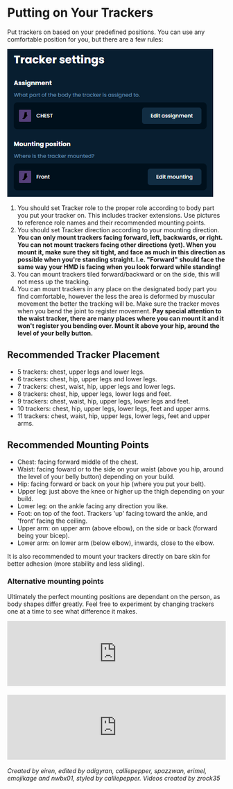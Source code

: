 # Putting on Your Trackers

Put trackers on based on your predefined positions. You can use any comfortable position for you, but there are a few rules:

![Tracker Settings](../assets/img/Tracker_Settings.png)

1. You should set Tracker role to the proper role according to body part you put your tracker on. This includes tracker extensions. Use pictures to reference role names and their recommended mounting points.
1. You should set Tracker direction according to your mounting direction. **You can only mount trackers facing forward, left, backwards, or right. You can not mount trackers facing other directions (yet). When you mount it, make sure they sit tight, and face as much in this direction as possible when you're standing straight. I.e. "Forward" should face the same way your HMD is facing when you look forward while standing!**
1. You can mount trackers tiled forward/backward or on the side, this will not mess up the tracking.
1. You can mount trackers in any place on the designated body part you find comfortable, however the less the area is deformed by muscular movement the better the tracking will be. Make sure the tracker moves when you bend the joint to register movement. **Pay special attention to the waist tracker, there are many places where you can mount it and it won't register you bending over. Mount it above your hip, around the level of your belly button.**

## Recommended Tracker Placement

- 5 trackers: chest, upper legs and lower legs.
- 6 trackers: chest, hip, upper legs and lower legs.
- 7 trackers: chest, waist, hip, upper legs and lower legs.
- 8 trackers: chest, hip, upper legs, lower legs and feet.
- 9 trackers: chest, waist, hip, upper legs, lower legs and feet.
- 10 trackers: chest, hip, upper legs, lower legs, feet and upper arms.
- 11 trackers: chest, waist, hip, upper legs, lower legs, feet and upper arms.

## Recommended Mounting Points

- Chest: facing forward middle of the chest.
- Waist: facing foward or to the side on your waist (above you hip, around the level of your belly button) depending on your build.
- Hip: facing forward or back on your hip (where you put your belt).
- Upper leg: just above the knee or higher up the thigh depending on your build.
- Lower leg: on the ankle facing any direction you like.
- Foot: on top of the foot. Trackers 'up' facing toward the ankle, and 'front' facing the ceiling.
- Upper arm: on upper arm (above elbow), on the side or back (forward being your bicep).
- Lower arm: on lower arm (below elbow), inwards, close to the elbow.

It is also recommended to mount your trackers directly on bare skin for better adhesion (more stability and less sliding).

### Alternative mounting points

Ultimately the perfect mounting positions are dependant on the person, as body shapes differ greatly. Feel free to experiment by changing trackers one at a time to see what difference it makes.

<div class="video-container">
<iframe width="100%" height="auto" src="https://www.youtube.com/embed/MMJ8843zqNM" title="YouTube video player" frameborder="0" allow="accelerometer; autoplay muted; clipboard-write; encrypted-media; gyroscope; picture-in-picture" allowfullscreen></iframe>
</div>

<br>

<div class="video-container">
<iframe width="100%" height="auto" src="https://www.youtube.com/embed/aM0jXEYQAeY" title="YouTube video player" frameborder="0" allow="accelerometer; autoplay muted; clipboard-write; encrypted-media; gyroscope; picture-in-picture" allowfullscreen></iframe>
</div>

_Created by eiren, edited by adigyran, calliepepper, spazzwan, erimel, emojikage and nwbx01, styled by calliepepper. Videos created by zrock35_
